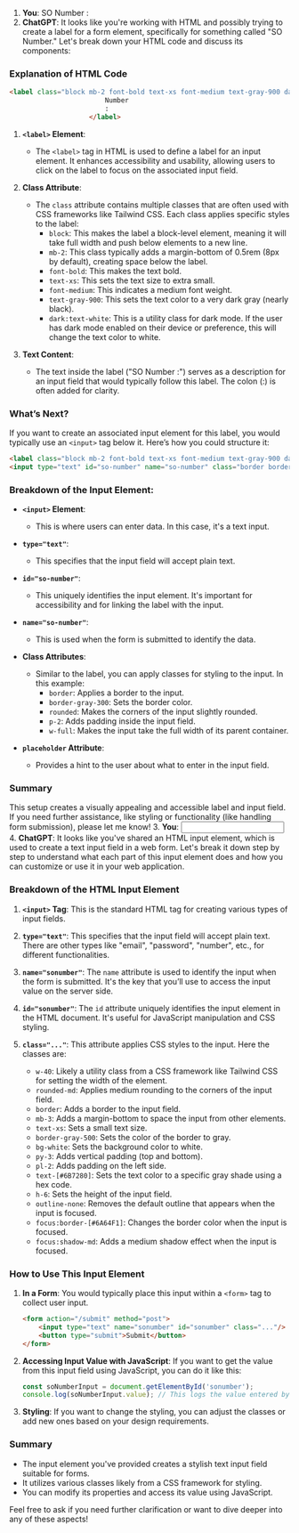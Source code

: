 1. **You**:  <label class="block mb-2 font-bold text-xs font-medium text-gray-900 dark:text-white">SO
                        Number
                        :
                    </label>
2. **ChatGPT**: It looks like you're working with HTML and possibly trying to create a label for a form element, specifically for something called "SO Number." Let's break down your HTML code and discuss its components:

### Explanation of HTML Code

```html
<label class="block mb-2 font-bold text-xs font-medium text-gray-900 dark:text-white">SO
                        Number
                        :
                    </label>
```

1. **`<label>` Element**: 
   - The `<label>` tag in HTML is used to define a label for an input element. It enhances accessibility and usability, allowing users to click on the label to focus on the associated input field.

2. **Class Attribute**: 
   - The `class` attribute contains multiple classes that are often used with CSS frameworks like Tailwind CSS. Each class applies specific styles to the label:
     - `block`: This makes the label a block-level element, meaning it will take full width and push below elements to a new line.
     - `mb-2`: This class typically adds a margin-bottom of 0.5rem (8px by default), creating space below the label.
     - `font-bold`: This makes the text bold.
     - `text-xs`: This sets the text size to extra small.
     - `font-medium`: This indicates a medium font weight.
     - `text-gray-900`: This sets the text color to a very dark gray (nearly black).
     - `dark:text-white`: This is a utility class for dark mode. If the user has dark mode enabled on their device or preference, this will change the text color to white.

3. **Text Content**: 
   - The text inside the label ("SO Number :") serves as a description for an input field that would typically follow this label. The colon (:) is often added for clarity.

### What’s Next?

If you want to create an associated input element for this label, you would typically use an `<input>` tag below it. Here’s how you could structure it:

```html
<label class="block mb-2 font-bold text-xs font-medium text-gray-900 dark:text-white" for="so-number">SO Number:</label>
<input type="text" id="so-number" name="so-number" class="border border-gray-300 rounded p-2 w-full" placeholder="Enter SO Number">
```

### Breakdown of the Input Element:

- **`<input>` Element**: 
   - This is where users can enter data. In this case, it's a text input.
  
- **`type="text"`**: 
   - This specifies that the input field will accept plain text.

- **`id="so-number"`**: 
   - This uniquely identifies the input element. It's important for accessibility and for linking the label with the input.

- **`name="so-number"`**: 
   - This is used when the form is submitted to identify the data.

- **Class Attributes**: 
   - Similar to the label, you can apply classes for styling to the input. In this example:
     - `border`: Applies a border to the input.
     - `border-gray-300`: Sets the border color.
     - `rounded`: Makes the corners of the input slightly rounded.
     - `p-2`: Adds padding inside the input field.
     - `w-full`: Makes the input take the full width of its parent container.

- **`placeholder` Attribute**: 
   - Provides a hint to the user about what to enter in the input field.

### Summary

This setup creates a visually appealing and accessible label and input field. If you need further assistance, like styling or functionality (like handling form submission), please let me know!
3. **You**:      <input type="text" name="sonumber" id="sonumber"
                        class="w-40 rounded-md border mb-3 text-xs border-gray-500 bg-white py-3 pl-2 text-[#6B7280] h-6 outline-none focus:border-[#6A64F1] focus:shadow-md" />
4. **ChatGPT**: It looks like you've shared an HTML input element, which is used to create a text input field in a web form. Let's break it down step by step to understand what each part of this input element does and how you can customize or use it in your web application.

### Breakdown of the HTML Input Element

1. **`<input>` Tag**: This is the standard HTML tag for creating various types of input fields.

2. **`type="text"`**: This specifies that the input field will accept plain text. There are other types like "email", "password", "number", etc., for different functionalities.

3. **`name="sonumber"`**: The `name` attribute is used to identify the input when the form is submitted. It's the key that you’ll use to access the input value on the server side.

4. **`id="sonumber"`**: The `id` attribute uniquely identifies the input element in the HTML document. It's useful for JavaScript manipulation and CSS styling.

5. **`class="..."`**: This attribute applies CSS styles to the input. Here the classes are:
   - `w-40`: Likely a utility class from a CSS framework like Tailwind CSS for setting the width of the element.
   - `rounded-md`: Applies medium rounding to the corners of the input field.
   - `border`: Adds a border to the input field.
   - `mb-3`: Adds a margin-bottom to space the input from other elements.
   - `text-xs`: Sets a small text size.
   - `border-gray-500`: Sets the color of the border to gray.
   - `bg-white`: Sets the background color to white.
   - `py-3`: Adds vertical padding (top and bottom).
   - `pl-2`: Adds padding on the left side.
   - `text-[#6B7280]`: Sets the text color to a specific gray shade using a hex code.
   - `h-6`: Sets the height of the input field.
   - `outline-none`: Removes the default outline that appears when the input is focused.
   - `focus:border-[#6A64F1]`: Changes the border color when the input is focused.
   - `focus:shadow-md`: Adds a medium shadow effect when the input is focused.

### How to Use This Input Element

1. **In a Form**: You would typically place this input within a `<form>` tag to collect user input.

   ```html
   <form action="/submit" method="post">
       <input type="text" name="sonumber" id="sonumber" class="..."/>
       <button type="submit">Submit</button>
   </form>
   ```

2. **Accessing Input Value with JavaScript**: If you want to get the value from this input field using JavaScript, you can do it like this:

   ```javascript
   const soNumberInput = document.getElementById('sonumber');
   console.log(soNumberInput.value); // This logs the value entered by the user
   ```

3. **Styling**: If you want to change the styling, you can adjust the classes or add new ones based on your design requirements.

### Summary
- The input element you've provided creates a stylish text input field suitable for forms.
- It utilizes various classes likely from a CSS framework for styling.
- You can modify its properties and access its value using JavaScript.

Feel free to ask if you need further clarification or want to dive deeper into any of these aspects!